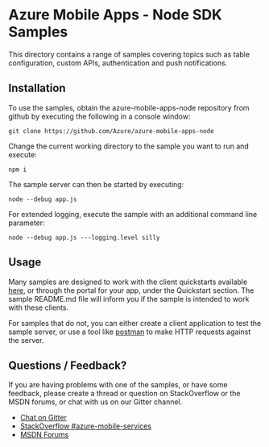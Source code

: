 # Azure Mobile Apps - Node SDK Samples

This directory contains a range of samples covering topics such as table
configuration, custom APIs, authentication and push notifications.

## Installation

To use the samples, obtain the azure-mobile-apps-node repository from github
by executing the following in a console window:

    git clone https://github.com/Azure/azure-mobile-apps-node

Change the current working directory to the sample you want to run and execute:

    npm i

The sample server can then be started by executing:

    node --debug app.js

For extended logging, execute the sample with an additional command line parameter:

    node --debug app.js ---logging.level silly

## Usage

Many samples are designed to work with the client quickstarts available
[here](https://github.com/Azure/azure-mobile-services-quickstarts), or through
the portal for your app, under the Quickstart section. The sample README.md
file will inform you if the sample is intended to work with these clients.

For samples that do not, you can either create a client application to test
the sample server, or use a tool like [postman](https://www.getpostman.com/)
to make HTTP requests against the server.

## Questions / Feedback?

If you are having problems with one of the samples, or have some feedback,
please create a thread or question on StackOverflow or the MSDN forums, or
chat with us on our Gitter channel.

- [Chat on Gitter](https://gitter.im/Azure/azure-mobile-apps-node?utm_source=share-link&utm_medium=link&utm_campaign=share-link)
- [StackOverflow #azure-mobile-services](http://stackoverflow.com/questions/tagged/azure-mobile-services?sort=newest&pageSize=20)
- [MSDN Forums](https://social.msdn.microsoft.com/forums/azure/en-US/home?forum=azuremobile)
